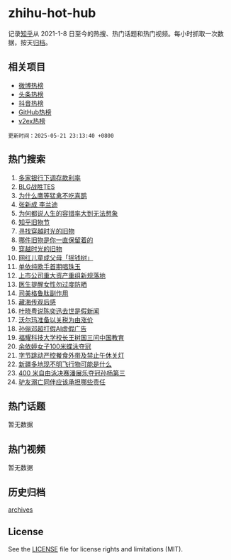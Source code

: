 # zhihu-hot-hub

记录[知乎](https://www.zhihu.com/)从 2021-1-8 日至今的热搜、热门话题和热门视频。每小时抓取一次数据，按天[归档](archives)。

## 相关项目

- [微博热榜](https://github.com/lonnyzhang423/weibo-hot-hub)
- [头条热榜](https://github.com/lonnyzhang423/toutiao-hot-hub)
- [抖音热榜](https://github.com/lonnyzhang423/douyin-hot-hub)
- [GitHub热榜](https://github.com/lonnyzhang423/github-hot-hub)
- [v2ex热榜](https://github.com/lonnyzhang423/v2ex-hot-hub)


`更新时间：2025-05-21 23:13:40 +0800`

## 热门搜索

1. [多家银行下调存款利率](https://www.zhihu.com/search?q=%E5%A4%9A%E5%AE%B6%E9%93%B6%E8%A1%8C%E4%B8%8B%E8%B0%83%E5%AD%98%E6%AC%BE%E5%88%A9%E7%8E%87)
1. [BLG战胜TES](https://www.zhihu.com/search?q=BLG%E6%88%98%E8%83%9CTES)
1. [为什么鹰等猛禽不吃喜鹊](https://www.zhihu.com/search?q=%E4%B8%BA%E4%BB%80%E4%B9%88%E9%B9%B0%E7%AD%89%E7%8C%9B%E7%A6%BD%E4%B8%8D%E5%90%83%E5%96%9C%E9%B9%8A)
1. [张新成 李兰迪](https://www.zhihu.com/search?q=%E5%BC%A0%E6%96%B0%E6%88%90%20%E6%9D%8E%E5%85%B0%E8%BF%AA)
1. [为何都说人生的容错率大到无法想象](https://www.zhihu.com/search?q=%E4%B8%BA%E4%BD%95%E9%83%BD%E8%AF%B4%E4%BA%BA%E7%94%9F%E7%9A%84%E5%AE%B9%E9%94%99%E7%8E%87%E5%A4%A7%E5%88%B0%E6%97%A0%E6%B3%95%E6%83%B3%E8%B1%A1)
1. [知乎旧物节](https://www.zhihu.com/search?q=%E7%9F%A5%E4%B9%8E%E6%97%A7%E7%89%A9%E8%8A%82)
1. [寻找穿越时光的旧物](https://www.zhihu.com/search?q=%E5%AF%BB%E6%89%BE%E7%A9%BF%E8%B6%8A%E6%97%B6%E5%85%89%E7%9A%84%E6%97%A7%E7%89%A9)
1. [哪件旧物是你一直保留着的](https://www.zhihu.com/search?q=%E5%93%AA%E4%BB%B6%E6%97%A7%E7%89%A9%E6%98%AF%E4%BD%A0%E4%B8%80%E7%9B%B4%E4%BF%9D%E7%95%99%E7%9D%80%E7%9A%84)
1. [穿越时光的旧物](https://www.zhihu.com/search?q=%E7%A9%BF%E8%B6%8A%E6%97%B6%E5%85%89%E7%9A%84%E6%97%A7%E7%89%A9)
1. [网红儿童成父母「摇钱树」](https://www.zhihu.com/search?q=%E7%BD%91%E7%BA%A2%E5%84%BF%E7%AB%A5%E6%88%90%E7%88%B6%E6%AF%8D%E3%80%8C%E6%91%87%E9%92%B1%E6%A0%91%E3%80%8D)
1. [单依纯歌手首期唱珠玉](https://www.zhihu.com/search?q=%E5%8D%95%E4%BE%9D%E7%BA%AF%E6%AD%8C%E6%89%8B%E9%A6%96%E6%9C%9F%E5%94%B1%E7%8F%A0%E7%8E%89)
1. [上市公司重大资产重组新规落地](https://www.zhihu.com/search?q=%E4%B8%8A%E5%B8%82%E5%85%AC%E5%8F%B8%E9%87%8D%E5%A4%A7%E8%B5%84%E4%BA%A7%E9%87%8D%E7%BB%84%E6%96%B0%E8%A7%84%E8%90%BD%E5%9C%B0)
1. [医生提醒女性勿过度防晒](https://www.zhihu.com/search?q=%E5%8C%BB%E7%94%9F%E6%8F%90%E9%86%92%E5%A5%B3%E6%80%A7%E5%8B%BF%E8%BF%87%E5%BA%A6%E9%98%B2%E6%99%92)
1. [司美格鲁肽副作用](https://www.zhihu.com/search?q=%E5%8F%B8%E7%BE%8E%E6%A0%BC%E9%B2%81%E8%82%BD%E5%89%AF%E4%BD%9C%E7%94%A8)
1. [藏海传观后感](https://www.zhihu.com/search?q=%E8%97%8F%E6%B5%B7%E4%BC%A0%E8%A7%82%E5%90%8E%E6%84%9F)
1. [叶晓粤说陈奕迅去世是假新闻](https://www.zhihu.com/search?q=%E5%8F%B6%E6%99%93%E7%B2%A4%E8%AF%B4%E9%99%88%E5%A5%95%E8%BF%85%E5%8E%BB%E4%B8%96%E6%98%AF%E5%81%87%E6%96%B0%E9%97%BB)
1. [沃尔玛准备以关税为由涨价](https://www.zhihu.com/search?q=%E6%B2%83%E5%B0%94%E7%8E%9B%E5%87%86%E5%A4%87%E4%BB%A5%E5%85%B3%E7%A8%8E%E4%B8%BA%E7%94%B1%E6%B6%A8%E4%BB%B7)
1. [孙俪邓超打假AI虚假广告](https://www.zhihu.com/search?q=%E5%AD%99%E4%BF%AA%E9%82%93%E8%B6%85%E6%89%93%E5%81%87AI%E8%99%9A%E5%81%87%E5%B9%BF%E5%91%8A)
1. [福耀科技大学校长王树国三问中国教育](https://www.zhihu.com/search?q=%E7%A6%8F%E8%80%80%E7%A7%91%E6%8A%80%E5%A4%A7%E5%AD%A6%E6%A0%A1%E9%95%BF%E7%8E%8B%E6%A0%91%E5%9B%BD%E4%B8%89%E9%97%AE%E4%B8%AD%E5%9B%BD%E6%95%99%E8%82%B2)
1. [余依婷女子100米蝶泳夺冠](https://www.zhihu.com/search?q=%E4%BD%99%E4%BE%9D%E5%A9%B7%E5%A5%B3%E5%AD%90100%E7%B1%B3%E8%9D%B6%E6%B3%B3%E5%A4%BA%E5%86%A0)
1. [字节跳动严控餐食外带及禁止午休关灯](https://www.zhihu.com/search?q=%E5%AD%97%E8%8A%82%E8%B7%B3%E5%8A%A8%E4%B8%A5%E6%8E%A7%E9%A4%90%E9%A3%9F%E5%A4%96%E5%B8%A6%E5%8F%8A%E7%A6%81%E6%AD%A2%E5%8D%88%E4%BC%91%E5%85%B3%E7%81%AF)
1. [新疆多地现不明飞行物可能是什么](https://www.zhihu.com/search?q=%E6%96%B0%E7%96%86%E5%A4%9A%E5%9C%B0%E7%8E%B0%E4%B8%8D%E6%98%8E%E9%A3%9E%E8%A1%8C%E7%89%A9%E5%8F%AF%E8%83%BD%E6%98%AF%E4%BB%80%E4%B9%88)
1. [400 米自由泳决赛潘展乐夺冠孙杨第三](https://www.zhihu.com/search?q=400%20%E7%B1%B3%E8%87%AA%E7%94%B1%E6%B3%B3%E5%86%B3%E8%B5%9B%E6%BD%98%E5%B1%95%E4%B9%90%E5%A4%BA%E5%86%A0%E5%AD%99%E6%9D%A8%E7%AC%AC%E4%B8%89)
1. [驴友溺亡同伴应该承担哪些责任](https://www.zhihu.com/search?q=%E9%A9%B4%E5%8F%8B%E6%BA%BA%E4%BA%A1%E5%90%8C%E4%BC%B4%E5%BA%94%E8%AF%A5%E6%89%BF%E6%8B%85%E5%93%AA%E4%BA%9B%E8%B4%A3%E4%BB%BB)

## 热门话题

暂无数据

## 热门视频

暂无数据

## 历史归档

[archives](archives)

## License

See the [LICENSE](LICENSE) file for license rights and limitations (MIT).

